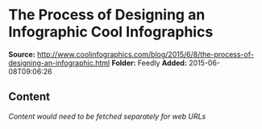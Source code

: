 # The Process of Designing an Infographic Cool Infographics

**Source:** http://www.coolinfographics.com/blog/2015/6/8/the-process-of-designing-an-infographic.html
**Folder:** Feedly
**Added:** 2015-06-08T09:06:26




## Content
*Content would need to be fetched separately for web URLs*
